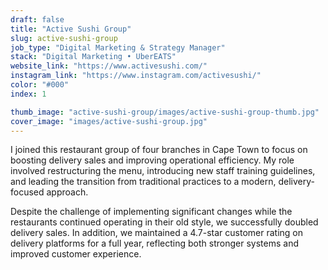 ```yaml
---
draft: false
title: "Active Sushi Group"
slug: active-sushi-group
job_type: "Digital Marketing & Strategy Manager"
stack: "Digital Marketing • UberEATS"
website_link: "https://www.activesushi.com/"
instagram_link: "https://www.instagram.com/activesushi/"
color: "#000"
index: 1

thumb_image: "active-sushi-group/images/active-sushi-group-thumb.jpg"
cover_image: "images/active-sushi-group.jpg"
---
```


I joined this restaurant group of four branches in Cape Town to focus on boosting delivery sales and improving operational efficiency. My role involved restructuring the menu, introducing new staff training guidelines, and leading the transition from traditional practices to a modern, delivery-focused approach.

Despite the challenge of implementing significant changes while the restaurants continued operating in their old style, we successfully doubled delivery sales. In addition, we maintained a 4.7-star customer rating on delivery platforms for a full year, reflecting both stronger systems and improved customer experience.
